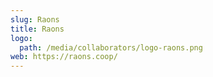 ```yaml
---
slug: Raons
title: Raons
logo:
  path: /media/collaborators/logo-raons.png
web: https://raons.coop/
---
```

